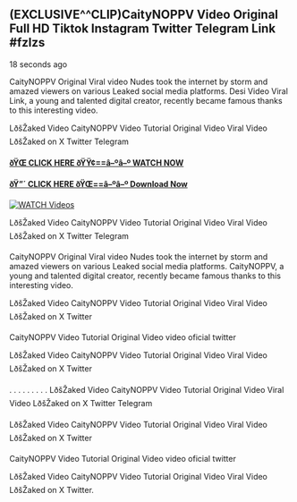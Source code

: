 ## (EXCLUSIVE^^CLIP)CaityNOPPV Video Original Full HD Tiktok Instagram Twitter Telegram Link #fzlzs

18 seconds ago

CaityNOPPV Original Viral video Nudes took the internet by storm and amazed viewers on various Leaked social media platforms. Desi Video Viral Link, a young and talented digital creator, recently became famous thanks to this interesting video.

LðšŽaked Video CaityNOPPV Video Tutorial Original Video Viral Video LðšŽaked on X Twitter Telegram

**[ðŸŒ CLICK HERE ðŸŸ¢==â–ºâ–º WATCH NOW](https://clips-mediaa.blogspot.com/2025/02/video-viral-download.html)**

**[ðŸ”´ CLICK HERE ðŸŒ==â–ºâ–º Download Now](https://clips-mediaa.blogspot.com/2025/02/video-viral-download.html)**

[![WATCH Videos](https://i.imgur.com/dJHk4Zq.gif)](https://clips-mediaa.blogspot.com/2025/02/video-viral-download.html)

LðšŽaked Video CaityNOPPV Video Tutorial Original Video Viral Video LðšŽaked on X Twitter Telegram

CaityNOPPV Original Viral video Nudes took the internet by storm and amazed viewers on various Leaked social media platforms. CaityNOPPV, a young and talented digital creator, recently became famous thanks to this interesting video.

LðšŽaked Video CaityNOPPV Video Tutorial Original Video Viral Video LðšŽaked on X Twitter

CaityNOPPV Video Tutorial Original Video video oficial twitter

LðšŽaked Video CaityNOPPV Video Tutorial Original Video Viral Video LðšŽaked on X Twitter

. . . . . . . . . LðšŽaked Video CaityNOPPV Video Tutorial Original Video Viral Video LðšŽaked on X Twitter Telegram

LðšŽaked Video CaityNOPPV Video Tutorial Original Video Viral Video LðšŽaked on X Twitter

CaityNOPPV Video Tutorial Original Video video oficial twitter

LðšŽaked Video CaityNOPPV Video Tutorial Original Video Viral Video LðšŽaked on X Twitter.